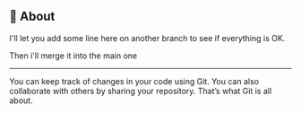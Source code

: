 ## 📖 About

I'll let you add some line here on another branch to see if everything is OK.

Then i'll merge it into the main one

---

You can keep track of changes in your code using Git.
You can also collaborate with others by sharing your repository.
That’s what Git is all about.
